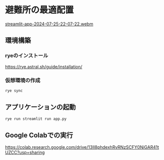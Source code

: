 # 避難所の最適配置

[streamlit-app-2024-07-25-22-07-22.webm](https://github.com/user-attachments/assets/af473515-833b-4517-9ee2-6cafcae0f945)

## 環境構築

### ryeのインストール

https://rye.astral.sh/guide/installation/

### 仮想環境の作成

```bash
rye sync
```

## アプリケーションの起動

```bash
rye run streamlit run app.py
```
## Google Colabでの実行

https://colab.research.google.com/drive/13lI8phdexhRvRNzSCFY0NiGAR41tUZCC?usp=sharing

